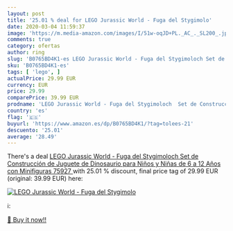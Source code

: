 ```yaml
---
layout: post
title: '25.01 % deal for LEGO Jurassic World - Fuga del Stygimolo'
date: 2020-03-04 11:59:37
image: 'https://m.media-amazon.com/images/I/51w-oqJD+PL._AC_._SL200_.jpg'
comments: true
category: ofertas
author: ring
slug: 'B0765BD4K1-es LEGO Jurassic World - Fuga del Stygimoloch Set de...'
sku: 'B0765BD4K1-es'
tags: [ 'lego', ]
actualPrice: 29.99 EUR
currency: EUR
price: 29.99
comparePrice: 39.99 EUR
prodname: 'LEGO Jurassic World - Fuga del Stygimoloch  Set de Construcción de Juguete de Dinosaurio para Niños y Niñas de 6 a 12 Años con Minifiguras  75927 '
country: 'es'
flag: '🇪🇸'
buyurl: 'https://www.amazon.es/dp/B0765BD4K1/?tag=tolees-21'
descuento: '25.01'
average: '28.49'
---
```


There's a deal [LEGO Jurassic World - Fuga del Stygimoloch  Set de Construcción de Juguete de Dinosaurio para Niños y Niñas de 6 a 12 Años con Minifiguras  75927 ](https://www.amazon.es/dp/B0765BD4K1/?tag=tolees-21)  with  25.01 % discount, final price tag of  29.99 EUR (original: 39.99 EUR) here:

[![LEGO Jurassic World - Fuga del Stygimolo](https://m.media-amazon.com/images/I/51w-oqJD+PL._AC_._SL200_.jpg)](https://www.amazon.es/dp/B0765BD4K1/?tag=tolees-21)

ℹ️:


[🛒 Buy it now!!](https://www.amazon.es/dp/B0765BD4K1/?tag=tolees-21)
